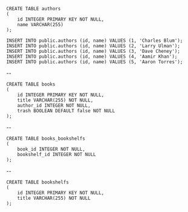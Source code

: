    CREATE TABLE authors
    (
        id INTEGER PRIMARY KEY NOT NULL,
        name VARCHAR(255)
    );
    
    INSERT INTO public.authors (id, name) VALUES (1, 'Charles Blum');
    INSERT INTO public.authors (id, name) VALUES (2, 'Larry Ulman');
    INSERT INTO public.authors (id, name) VALUES (3, 'Dave Cheney');
    INSERT INTO public.authors (id, name) VALUES (4, 'Aamir Khan');
    INSERT INTO public.authors (id, name) VALUES (5, 'Aaron Torres');
--

    CREATE TABLE books
    (
        id INTEGER PRIMARY KEY NOT NULL,
        title VARCHAR(255) NOT NULL,
        author_id INTEGER NOT NULL,
        trash BOOLEAN DEFAULT false NOT NULL
    );

--

    CREATE TABLE books_bookshelfs
    (
        book_id INTEGER NOT NULL,
        bookshelf_id INTEGER NOT NULL
    );
    

--

    CREATE TABLE bookshelfs
    (
        id INTEGER PRIMARY KEY NOT NULL,
        title VARCHAR(255) NOT NULL
    );